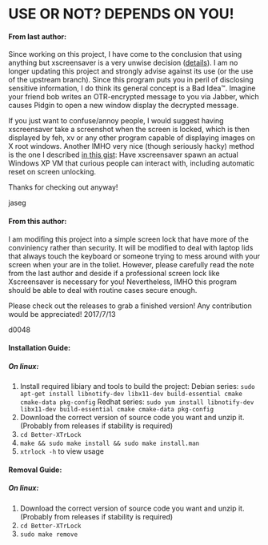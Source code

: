 USE OR NOT? DEPENDS ON YOU!
===========

#### From last author:

Since working on this project, I have come to the conclusion that using anything but xscreensaver is a very unwise decision ([details](http://www.jwz.org/xscreensaver/toolkits.html)). I am no longer updating this project and strongly advise against its use (or the use of the upstream branch). Since this program puts you in peril of disclosing sensitive information, I do think its general concept is a Bad Idea™. Imagine your friend bob writes an OTR-encrypted message to you via Jabber, which causes Pidgin to open a new window display the decrypted message.

If you just want to confuse/annoy people, I would suggest having xscreensaver take a screenshot when the screen is locked, which is then displayed by feh, xv or any other program capable of displaying images on X root windows. Another IMHO very nice (though seriously hacky) method is the one I described [in this gist](https://gist.github.com/jaseg/3487142): Have xscreensaver spawn an actual Windows XP VM that curious people can interact with, including automatic reset on screen unlocking.

Thanks for checking out anyway!

jaseg


#### From this author:

I am modifing this project into a simple screen lock that have more of the conviniency rather than security. It will be modified to deal with laptop lids that always touch the keyboard or someone trying to mess around with your screen when your are in the toliet. However, please carefully read the note from the last author and deside if a professional screen lock like Xscreensaver is necessary for you! Nevertheless, IMHO this program should be able to deal with routine cases secure enough. 

Please check out the releases to grab a finished version! Any contribution would be appreciated!
2017/7/13

d0048

#### Installation Guide:
##### On linux:
1. Install required libiary and tools to build the project:
Debian series: `sudo apt-get install libnotify-dev libx11-dev build-essential cmake cmake-data pkg-config`
Redhat series: `sudo yum install libnotify-dev libx11-dev build-essential cmake cmake-data pkg-config`
2. Download the correct version of source code you want and unzip it.(Probably from releases if stability is required)
3. `cd Better-XTrLock`
4. `make && sudo make install && sudo make install.man`
5. `xtrlock -h` to view usage

#### Removal Guide:
##### On linux:
1. Download the correct version of source code you want and unzip it.(Probably from releases if stability is required)
2. `cd Better-XTrLock`
3. `sudo make remove`
